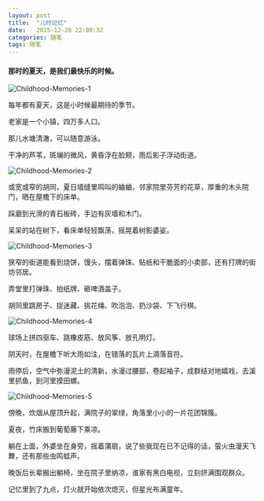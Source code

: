 ```yaml
---
layout: post
title:  "儿时记忆"
date:   2015-12-28 22:00:32
categories: 随笔
tags: 随笔
---
```

#### 那时的夏天，是我们最快乐的时候。

![Childhood-Memories-1](http://i.imgur.com/PYSUoQs.jpg)

每年都有夏天，这是小时候最期待的季节。


老家是一个小镇，四万多人口。


那儿水塘清澈，可以随意游泳。


干净的芦苇，斑斓的微风，黄昏浮在脸颊，雨后影子浮动街道。

![Childhood-Memories-2](http://i.imgur.com/1vYhFxI.jpg)

或宽或窄的胡同，夏日墙缝里鸣叫的蛐蛐，邻家院里芬芳的花草，厚重的木头院门，晒在屋檐下的床单。


踩磨到光滑的青石板砖，手边有灰墙和木门。


呆呆的站在树下，看床单轻轻飘荡，摇晃着树影婆娑。


![Childhood-Memories-3](http://i.imgur.com/De9BHom.jpg)


狭窄的街道能看到烧饼，馒头，摆着弹珠、贴纸和干脆面的小卖部，还有打牌的街坊邻居。


弄堂里打弹珠、拍纸牌、砸啤酒盖子。


胡同里跳房子、捉迷藏、挑花绳、吹泡泡、扔沙袋、下飞行棋。

![Childhood-Memories-4](http://i.imgur.com/wKUbAch.jpg)


球场上拼四驱车、跳橡皮筋、放风筝、放孔明灯。


阴天时，在屋檐下听大雨如注，在错落的瓦片上滴落音符。


雨停后，空气中弥漫泥土的清新，水漫过腰部，卷起袖子，成群结对地嬉戏，去溪里抓鱼，到河里摸田螺。

![Childhood-Memories-5](http://i.imgur.com/9qfFKfZ.jpg)

傍晚，炊烟从屋顶升起，满院子的翠绿，角落里小小的一片花团锦簇。


夏夜，竹床搬到葡萄藤下乘凉。


躺在上面，外婆坐在身旁，摇着蒲扇，说了些我现在已不记得的话，萤火虫漫天飞舞，还有那些虫鸣蛙声。


晚饭后长辈搬出躺椅，坐在院子里纳凉，谁家有黑白电视，立刻挤满围观群众。


记忆里到了九点，灯火就开始依次熄灭，但星光布满童年。


